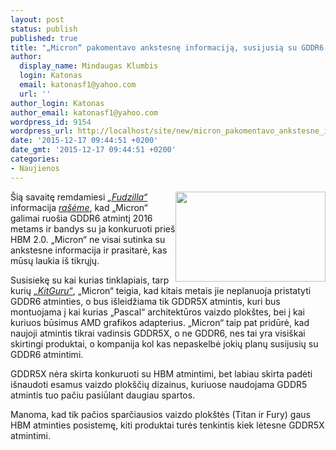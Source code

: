 ```yaml
---
layout: post
status: publish
published: true
title: "„Micron“ pakomentavo ankstesnę informaciją, susijusią su GDDR6 atmintimi"
author:
  display_name: Mindaugas Klumbis
  login: Katonas
  email: katonasf1@yahoo.com
  url: ''
author_login: Katonas
author_email: katonasf1@yahoo.com
wordpress_id: 9154
wordpress_url: http://localhost/site/new/micron_pakomentavo_ankstesne_informacija_susijusia_su_gddr6_atmintimi/
date: '2015-12-17 09:44:51 +0200'
date_gmt: '2015-12-17 09:44:51 +0200'
categories:
- Naujienos
---
```

<p>
	<a href="http://technews.lt/userfiles/Micron-GDDR5X-Memory-Standard-635x382.png"><img alt="" src="http://technews.lt/userfiles/Micron-GDDR5X-Memory-Standard-635x382.png" style="width: 240px; height: 144px; float: right;" /></a>&Scaron;ią savaitę remdamiesi <em><a href="http://fudzilla.com/news/graphics/39450-micron-to-offer-2x-gddr5-speed-in-2016">&bdquo;Fudzilla&ldquo; </a></em>informacija <em><a href="http://technews.lt/naujiena/n/a/micron_ruosia_dvigubai_spartesne_atminti_nei_gddr5.html">ra&scaron;ėme</a></em>, kad &bdquo;Micron&ldquo; galimai ruo&scaron;ia GDDR6 atmintį 2016 metams ir bandys su ja konkuruoti prie&scaron; HBM 2.0. &bdquo;Micron&ldquo; ne visai sutinka su ankstesne informacija ir prasitarė, kas mūsų laukia i&scaron; tikrųjų.</p>
<p>
	Susisiekę su kai kurias tinklapiais, tarp kurių <em><a href="http://www.kitguru.net/components/memory/matthew-wilson/micron-comments-on-recent-gddr6-reports/">&bdquo;KitGuru&ldquo;</a></em>, &bdquo;Micron&ldquo; teigia, kad kitais metais jie neplanuoja pristatyti GDDR6 atminties, o bus i&scaron;leidžiama tik GDDR5X atmintis, kuri bus montuojama į kai kurias &bdquo;Pascal&ldquo; architektūros vaizdo plok&scaron;tes, bei į kai kuriuos būsimus AMD grafikos adapterius. &bdquo;Micron&ldquo; taip pat pridūrė, kad naujoji atmintis tikrai vadinsis GDDR5X, o ne GDDR6, nes tai yra visi&scaron;kai skirtingi produktai, o kompanija kol kas nepaskelbė jokių planų susijusių su GDDR6 atmintimi.</p>
<p>
	GDDR5X nėra skirta konkuruoti su HBM atmintimi, bet labiau skirta padėti i&scaron;naudoti esamus vaizdo plok&scaron;čių dizainus, kuriuose naudojama GDDR5 atmintis tuo pačiu pasiūlant daugiau spartos.</p>
<p>
	Manoma, kad tik pačios sparčiausios vaizdo plok&scaron;tės (Titan ir Fury) gaus HBM atminties posistemę, kiti produktai turės tenkintis kiek lėtesne GDDR5X atmintimi.&nbsp;</p>
